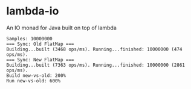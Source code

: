 # lambda-io
An IO monad for Java built on top of lambda

```
Samples: 10000000
=== Sync: Old FlatMap ===
Building...built (3468 ops/ms). Running...finished: 10000000 (474 ops/ms).
=== Sync: New FlatMap ===
Building...built (7363 ops/ms). Running...finished: 10000000 (2861 ops/ms).
Build new-vs-old: 200%
Run new-vs-old: 600%
```
